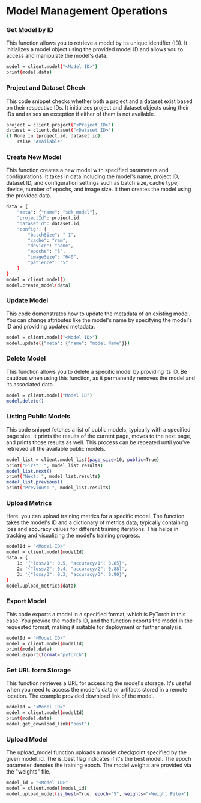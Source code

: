 # Model Management Operations

### Get Model by ID

This function allows you to retrieve a model by its unique identifier (ID). It initializes a model object using the provided model ID and allows you to access and manipulate the model's data.

```sh
model = client.model("<Model ID>")
print(model.data)
```

### Project and Dataset Check

This code snippet checks whether both a project and a dataset exist based on their respective IDs. It initializes project and dataset objects using their IDs and raises an exception if either of them is not available.

```sh
project = client.project("<Project ID>")
dataset = client.dataset("<Dataset ID>")
if None in (project.id, dataset.id):
    raise "Available"
```

### Create New Model

This function creates a new model with specified parameters and configurations. It takes in data including the model's name, project ID, dataset ID, and configuration settings such as batch size, cache type, device, number of epochs, and image size. It then creates the model using the provided data.

```sh
data = {
    "meta": {"name": "sdk model"},
    "projectId": project.id,
    "datasetId": dataset.id,
    "config": {
        "batchSize": "-1",
        "cache": "ram",
        "device": "name",
        "epochs": "5",
        "imageSize": "640",
        "patience": "5"
    }
}
model = client.model()
model.create_model(data)
```

### Update Model

This code demonstrates how to update the metadata of an existing model. You can change attributes like the model's name by specifying the model's ID and providing updated metadata.

```sh
model = client.model("<Model ID>")
model.update({"meta": {"name": "model Name"}})
```

### Delete Model

This function allows you to delete a specific model by providing its ID. Be cautious when using this function, as it permanently removes the model and its associated data.

```sh
model = client.model("Model ID")
model.delete()
```

### Listing Public Models

This code snippet fetches a list of public models, typically with a specified page size. It prints the results of the current page, moves to the next page, and prints those results as well. This process can be repeated until you've retrieved all the available public models.

```sh
model_list = client.model_list(page_size=10, public=True)
print("First: ", model_list.results)
model_list.next()
print("Next: ", model_list.results)
model_list.previous()
print("Previous: ", model_list.results)
```

### Upload Metrics

Here, you can upload training metrics for a specific model. The function takes the model's ID and a dictionary of metrics data, typically containing loss and accuracy values for different training iterations. This helps in tracking and visualizing the model's training progress.

```sh
modelId = "<Model ID>"
model = client.model(modelId)
data = {
    1: '{"loss/1": 0.5, "accuracy/1": 0.85}',
    2: '{"loss/2": 0.4, "accuracy/2": 0.88}',
    3: '{"loss/3": 0.3, "accuracy/3": 0.90}',
}
model.upload_metrics(data)
```

### Export Model

This code exports a model in a specified format, which is PyTorch in this case. You provide the model's ID, and the function exports the model in the requested format, making it suitable for deployment or further analysis.

```sh
modelId = "<Model ID>"
model = client.model(modelId)
print(model.data)
model.export(format="pyTorch")
```

### Get URL form Storage

This function retrieves a URL for accessing the model's storage. It's useful when you need to access the model's data or artifacts stored in a remote location. The example provided download link of the model.

```sh
modelId = "<Model ID>"
model = client.model(modelId)
print(model.data)
model.get_download_link("best")
```

### Upload Model

The upload_model function uploads a model checkpoint specified by the given model_id. The is_best flag indicates if it's the best model. The epoch parameter denotes the training epoch. The model weights are provided via the "weights" file.

```sh
model_id = "<Model ID>"
model = client.model(model_id)
model.upload_model(is_best=True, epoch="5", weights="<Weight File>")
```
